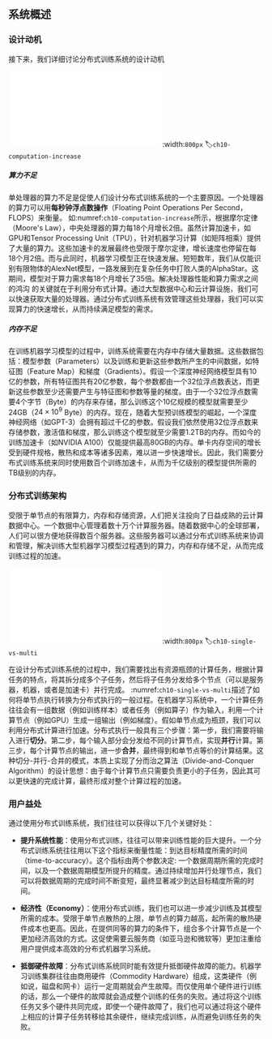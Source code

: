 ## 系统概述

### 设计动机

接下来，我们详细讨论分布式训练系统的设计动机

![对比机器学习模型参数量增长和计算硬件的算力增长](../img/ch09/ch10-computation-increase.pdf)
:width:`800px`
:label:`ch10-computation-increase`

##### 算力不足

单处理器的算力不足是促使人们设计分布式训练系统的一个主要原因。一个处理器的算力可以用**每秒钟浮点数操作**（Floating
Point Operations Per Second，FLOPS）来衡量。
如:numref:`ch10-computation-increase`所示，根据摩尔定律（Moore's
Law），中央处理器的算力每18个月增长2倍。虽然计算加速卡，如GPU和Tensor
Processing
Unit（TPU），针对机器学习计算（如矩阵相乘）提供了大量的算力。这些加速卡的发展最终也受限于摩尔定律，增长速度也停留在每18个月2倍。而与此同时，机器学习模型正在快速发展。短短数年，我们从仅能识别有限物体的AlexNet模型，一路发展到在复杂任务中打败人类的AlphaStar。这期间，模型对于算力需求每18个月增长了35倍。解决处理器性能和算力需求之间的鸿沟
的关键就在于利用分布式计算。通过大型数据中心和云计算设施，我们可以快速获取大量的处理器。通过分布式训练系统有效管理这些处理器，我们可以实现算力的快速增长，从而持续满足模型的需求。

##### 内存不足

在训练机器学习模型的过程中，训练系统需要在内存中存储大量数据。这些数据包括：模型参数（Parameters）以及训练和更新这些参数所产生的中间数据，如特征图（Feature
Map）和梯度（Gradients）。假设一个深度神经网络模型具有10亿的参数，所有特征图共有20亿参数，每个参数都由一个32位浮点数表达，而更新这些参数至少还需要产生与特征图和参数等量的梯度。由于一个32位浮点数需要4个字节（Byte）的内存来存储，那么训练这个10亿规模的模型就需要至少24GB（$24 \times 10^9$
Byte）的内存。现在，随着大型预训练模型的崛起，一个深度神经网络（如GPT-3）会拥有超过千亿的参数。假设我们依然使用32位浮点数来存储参数，激活值和梯度，那么训练这个模型就至少需要1.2TB的内存。而如今的训练加速卡（如NVIDIA
A100）仅能提供最高80GB的内存。单卡内存空间的增长受到硬件规格，散热和成本等诸多因素，难以进一步快速增长。因此，我们需要分布式训练系统来同时使用数百个训练加速卡，从而为千亿级别的模型提供所需的TB级别的内存。

### 分布式训练架构

受限于单节点的有限算力，内存和存储资源，人们把关注投向了日益成熟的云计算数据中心。一个数据中心管理着数十万个计算服务器。随着数据中心的全球部署，人们可以很方便地获得数百个服务器。这些服务器可以通过分布式训练系统来协调和管理，解决训练大型机器学习模型过程遇到的算力，内存和存储不足，从而完成训练过程的加速。

![单节点计算和多节点分布式计算](../img/ch09/ch10-single-vs-multi.pdf)
:width:`800px`
:label:`ch10-single-vs-multi`

在设计分布式训练系统的过程中，我们需要找出有资源瓶颈的计算任务，根据计算任务的特点，将其拆分成多个子任务，然后将子任务分发给多个节点（可以是服务器，机器，或者是加速卡）并行完成。
:numref:`ch10-single-vs-multi`描述了如何将单节点执行转换为分布式执行的一般过程。在机器学习系统中，一个计算任务往往会有一组数据（例如训练样本）或者任务（例如算子）作为输入，利用一个计算节点（例如GPU）生成一组输出（例如梯度）。假如单节点成为瓶颈，我们可以利用分布式计算进行加速。分布式执行一般具有三个步骤：第一步，我们需要将输入进行**切分**。第二步，每个输入部分会分发给不同的计算节点，实现**并行**计算。第三步，每个计算节点的输出，进一步**合并**，最终得到和单节点等价的计算结果。这种切分-并行-合并的模式，本质上实现了分而治之算法（Divide-and-Conquer
Algorithm）的设计思想：由于每个计算节点只需要负责更小的子任务，因此其可以更快速的完成计算，最终形成对整个计算过程的加速。

### 用户益处

通过使用分布式训练系统，我们往往可以获得以下几个关键好处：

-   **提升系统性能**：使用分布式训练，往往可以带来训练性能的巨大提升。一个分布式训练系统往往用以下这个指标来衡量性能：到达目标精度所需的时间（time-to-accuracy）。这个指标由两个参数决定:
    一个数据周期所需的完成时间，以及一个数据周期模型所提升的精度。通过持续增加并行处理节点，我们可以将数据周期的完成时间不断变短，最终显著减少到达目标精度所需的时间。

-   **经济性（Economy）**：使用分布式训练，我们也可以进一步减少训练及其模型所需的成本。受限于单节点散热的上限，单节点的算力越高，起所需的散热硬件成本也更高。因此，在提供同等的算力的条件下，组合多个计算节点是一个更加经济高效的方式。这促使需要云服务商（如亚马逊和微软等）更加注重给用户提供成本高效的分布式机器学习系统。

-   **抵御硬件故障**：分布式训练系统同时能有效提升抵御硬件故障的能力。机器学习训练集群往往由商用硬件（Commodity
    Hardware）组成，这类硬件（例如说，磁盘和网卡）运行一定周期就会产生故障。而仅使用单个硬件进行训练的话，那么一个硬件的故障就会造成整个训练的任务的失败。通过将这个训练任务又多个硬件共同完成，即使一个硬件故障了，我们也可以通过将这个硬件上相应的计算子任务转移给其余硬件，继续完成训练，从而避免训练任务的失败。